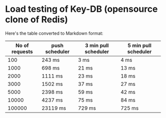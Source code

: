 # Load testing of Key-DB (opensource clone of Redis)

Here's the table converted to Markdown format:

| No of requests | push scheduler | 3 min pull scheduler | 5 min pull scheduler |
|----------------|-----------------|----------------------|----------------------|
| 100            | 243 ms          | 3 ms                 | 4 ms                 |
| 1000           | 698 ms          | 21 ms                | 13 ms                |
| 2000           | 1111 ms         | 23 ms                | 18 ms                |
| 3000           | 1502 ms         | 37 ms                | 27 ms                |
| 5000           | 2398 ms         | 59 ms                | 42 ms                |
| 10000          | 4237 ms         | 75 ms                | 84 ms                |
| 100000         | 23119 ms        | 729 ms               | 725 ms               |
